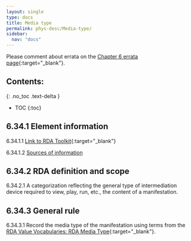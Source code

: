 ```yaml
---
layout: single
type: docs
title: Media type
permalink: phys-desc/Media-type/
sidebar:
  nav: "docs"
---
```


Please comment about errata on the [Chapter 6 errata page](https://docs.google.com/document/d/1mb67GUCT1bbQjywyeTpbjpWDe5iymT3qJ7jeoof5Ra4/edit#heading=h.ykzodqx6z98d){:target="_blank"}.

## Contents:
{: .no_toc .text-delta }

- TOC
{:toc}

## 6.34.1 Element information

<a name="6.34.1.1">6.34.1.1</a> [Link to RDA Toolkit]( https://beta.rdatoolkit.org/en-US_ala-aa1e8ea8-5d01-3ff4-bb86-81f00f916c27){:target="_blank"}

<a name="6.34.1.2">6.34.1.2</a> [Sources of information](/DCRMR/phys-desc/)

## 6.34.2 RDA definition and scope

<a name="6.34.2.1">6.34.2.1</a> A categorization reflecting the general type of intermediation device required to view, play, run, etc., the content of a manifestation.

## 6.34.3 General rule

<a name="6.34.3.1">6.34.3.1</a> Record the media type of the manifestation using terms from the [RDA Value Vocabularies: RDA Media Type](http://www.rdaregistry.info/termList/RDAMediaType/){:target="_blank"}.
